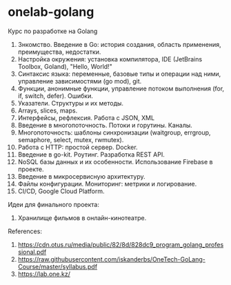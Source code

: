# onelab-golang
Курс по разработке на Golang

1. Знкомство. Введение в Go: история создания, область применения, преимущества, недостатки.
2. Настройка окружения: установка компилятора, IDE (JetBrains Toolbox, Goland), "Hello, World!"
3. Синтаксис языка: переменные, базовые типы и операции над ними, управление зависимостями (go mod), git.
4. Функции, анонимные функции, управление потоком выполнения (for, if, switch, defer). Ошибки.
5. Указатели. Структуры и их методы.
6. Arrays, slices, maps.
7. Интерфейсы, рефлексия. Работа с JSON, XML
8. Введение в многопоточность. Потоки и горутины. Каналы.
9. Многопоточность: шаблоны синхронизации (waitgroup, errgroup, semaphore, select, mutex, rwmutex).
10. Работа с HTTP: простой сервер. Docker.
11. Введение в go-kit. Роутинг. Разработка REST API. 
12. NoSQL базы данных и их особенности. Использование Firebase в проекте.
13. Введение в микросервисную архитектуру. 
15. Файлы конфигурации. Мониторинг: метрики и логирование.
16. CI/CD, Google Cloud Platform.


Идеи для финального проекта:
1. Хранилище фильмов в онлайн-кинотеатре.

References:
1. https://cdn.otus.ru/media/public/82/8d/828dc9_program_golang_professional.pdf
2. https://raw.githubusercontent.com/iskanderbs/OneTech-GoLang-Course/master/syllabus.pdf
3. https://lab.one.kz/
